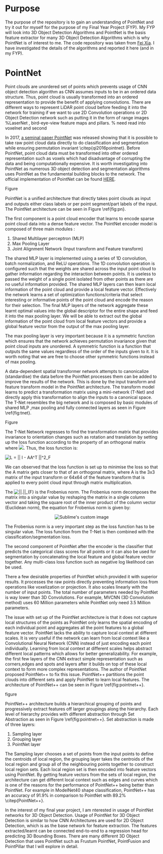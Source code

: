 # Purpose 

The purpose of the repository is to gain an understanding of PointNet and try it out for myself for the purpose of my Final Year Project (FYP). My FYP will look into 3D Object Detection Algorithms and PointNet is the basis feature extractor for many 3D Object Detection Algorithms which is why PointNet is of interest to me. The code repository was taken from [Fei Xia](https://github.com/fxia22/pointnet.pytorch). I have investigated the details of the algorithms and reported it here (and in my FYP). 

# PointNet

Point clouds are unordered set of points which prevents usage of CNN object detection algorithm as CNN assumes inputs to be in an ordered data structure. Thus, point cloud is usually transformed into an ordered representation to provide the benefit of applying convolutions. There are different ways to represent LiDAR point cloud before feeding it into the network for training if we want to use 2D Convolution operations or 2D Object Detection network such as putting it in the form of range images %LaserNet
, bird-eye-view feature maps and pillars.
% need read into voxelnet and second

In 2017, [a seminal paper PointNet](http://stanford.edu/~rqi/pointnet/) was released showing that it is possible to take raw point cloud data directly to do classification and segmentation while ensuring permutation invariant \citep{qi2016pointnet}. Before PointNet, point cloud data must be transformed into other ordered representation such as voxels which had disadvantage of corrupting the data and being computationally expensive. It is worth investigating into PointNet as numerous 3D object detection and segmentation algorithms uses PointNet as the fundamental building blocks to the network. The official implementation of PointNet can be found [HERE](https://github.com/charlesq34/pointnet).

Figure


PointNet is a uniﬁed architecture that directly takes point clouds as input and outputs either class labels or per point segment/part labels of the input. The PointNet architecture can be seen in Figure \ref{fig:pn}. 

The first component is a point cloud encoder that learns to encode sparse point cloud data into a dense feature vector. The PointNet encoder model is composed of three main modules :


1. Shared Multilayer perceptron (MLP)
2. Max Pooling Layer
3. Joint Alignment Network (Input transform and Feature transform)


The shared MLP layer is implemented using a series of 1D convolution, batch normalization, and ReLU operations. The 1D convolution operation is configured such that the weights are shared across the input point cloud to gather information regarding the interaction between points. It is useless to passed the weight of a single point isolated from other points as there are no useful information provided. The shared MLP layers can then learn local information of the point cloud and provide a local feature vector. Effectively the network learns a set of optimization functions/criteria that select interesting or informative points of the point cloud and encode the reason for their selection. The ﬁnal MLP layers of the network aggregate these learnt optimal values into the global descriptor for the entire shape and feed it into the max pooling layer. We will be able to extract out the global information of the point cloud from local feature vectors and provide a global feature vector from the output of the max pooling layer.

The max pooling layer is very important because it is a symmetric function which ensures that the network achieves permutation invariance given that point cloud inputs are unordered. A symmetric function is a function that outputs the same values regardless of the order of the inputs given to it. It is worth noting that we are free to choose other symmetric functions instead of max pooling.  


A data-dependent spatial transformer network attempts to canonicalize (standardise) the data before the PointNet processes them can be added to improve the results of the network. This is done by the input transform and feature transform model in the PointNet architecture. The transform model learns to predict a transformation matrix using a mini-network (T-Net) and directly apply this transformation to align the inputs to a canonical space. The T-Net resembles the big network and is composed by basic modules of shared MLP ,max pooling and fully connected layers as seen in Figure \ref{fig:tnet}. 

Figure

The T-Net Network regresses to find the transformation matrix that provides invariance to orientation changes such as rotation and translation by setting up the loss function according to the property of an orthogonal matrix where <img src="https://render.githubusercontent.com/render/math?math=A^T = A^{-1}, AA^T = I">. Thus, the loss function is:

<img src=
"https://render.githubusercontent.com/render/math?math=%5CLarge+%5Cdisplaystyle++L+%3D+%7C%7C+I+-+AA%5ET+%7C%7C%5E2_F" 
alt=" L = || I - AA^T ||^2_F">

We can observed that the loss function is set up to minimise the loss so that the A matrix gets closer to that of an orthogonal matrix, where A is the 3x3 matrix of the input transform or 64x64 of the feature transform that is applied to every point cloud input through matrix multiplication.

The <img src=
"https://render.githubusercontent.com/render/math?math=%5CLarge+%5Cdisplaystyle+%7C%7C.%7C%7C_%7BF%7D" 
alt="||.||_{F}"> is the Frobenius norm. The Frobenius norm decomposes the matrix into a singular value by reshaping the matrix in a single column vector and taking the square root of the inner product of the column vector (Euclidean norm), the equation for Frobenius norm is given by:

<p align="center">
  <img src="https://github.com/timothylimyl/SpaceApps_Hackathon/blob/main/images/ndvi_app_example.gif" alt="Sublime's custom image"/>
</p>


The Frobenius norm is a very important step as the loss function has to be singular value. The loss function from the T-Net is then combined with the classification/segmentation loss.


The second component of PointNet after the encoder is the classifier that predicts the categorical class scores for all points or it can also be used for segmentation by concatenating the local feature and global feature vector together. Any multi-class loss function such as negative log likelihood can be used.

There a few desirable properties of PointNet which provided it with superior results. It processes the raw points directly preventing information loss from operations like voxelization or projection. It also scales linearly with the number of input points. The total number of parameters needed by PointNet is way lower than 3D Convolutions. For example, MVCNN (3D Convolution method) uses 60 Million parameters while PointNet only need 3.5 Million parameters.

The issue with set up of the PointNet architecture is that it does not capture local structures of the points as PointNet only learns the spatial encoding of each individual point and aggregates all the point features to a global feature vector. PointNet lacks the ability to capture local context at different scales. It is very useful if the network can learn from local context like a Convolutional Neural Network (CNN) instead of just encoding each point individually. Learning from local context at different scales helps abstract different local patterns which allows for better generalizability. For example, the first few layers of the CNN extract simple representation such as corners,edges and spots and layers after it builds on top of these local context to form more complex representations. The author of PointNet proposed PointNet++ to fix this issue. PointNet++ partitions the point clouds into different sets and apply PointNet to learn local features. The architecture of PointNet++ can be seen in Figure \ref{fig:pointnet++}.


figure 

PointNet++ architecture builds a hierarchical grouping of points and progressively extract features off larger groupings along the hierarchy. Each level of hierarchy provides with different abstraction through Set Abstraction as seen in Figure \ref{fig:pointnet++}. Set abstraction is made of three layers:


1. Sampling layer
2. Grouping layer
3. PointNet layer 

The Sampling layer chooses a set of points from the input points to define the centroids of local region, the grouping layer takes the centroids of the local region and group all of the neighbouring points together to construct local region sets. Each local region set is then encoded into feature vectors using PointNet. By getting feature vectors from the sets of local region, the architecture can get different local context such as edges and curves which is one of the reasons for the performance of PointNet++ being better than PointNet. For example in ModelNet40 shape classification, PointNet++ has an accuracy of 91.9\% in comparison to PointNet with 89.2\% \citep{PointNet++}.


In the interest of my final year project, I am nterested in usage of PointNet networks for 3D Object Detection. Usage of PointNet for 3D Object Detection is similar to how CNN Architectures are used for 2D Object Detection, which is as the base network for feature extraction. The features extracted/learnt can be connected end-to-end to a regression head for predicting 3D Bounding Boxes. There are many different 3D Object Detection that uses PointNet such as  Frustum PointNet, PointFusion and PointPillar that I will explore in detail.


